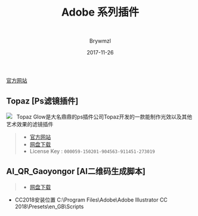 ﻿---
layout:     post
title:      Adobe 系列插件
subtitle:   
date:       2017-11-26
author:     Brywmzl
header-img: img/Adobe/Trapcode-Suite-14-banner.jpg
catalog: true
tags:
    - Adobe
    - Adobe系列插件
    - 插件
---

[官方网站](https://www.adobeexchange.com/creativecloud.html)  

## Topaz [Ps滤镜插件]
![](http://www.topazlabs.com/glow_static/img/macbook_glow2.jpg)  
Topaz Glow是大名鼎鼎的ps插件公司Topaz开发的一款能制作光效以及其他艺术效果的滤镜插件  
>- [官方网站](http://www.topazlabs.com/glow)  
>- [网盘下载](http://pan.baidu.com/s/1bpxwBxH)  
>- License Key : `000059-150201-904563-911451-273019`  

## AI_QR_Gaoyongor [AI二维码生成脚本]
>- [网盘下载](https://pan.baidu.com/s/1dF30ekx#list/path=/App/Adobe/_Plug-ins/Ai/AI_QR_Gaoyongor&parentPath=/App)  

* CC2018安装位置
C:\Program Files\Adobe\Adobe Illustrator CC 2018\Presets\en_GB\Scripts
